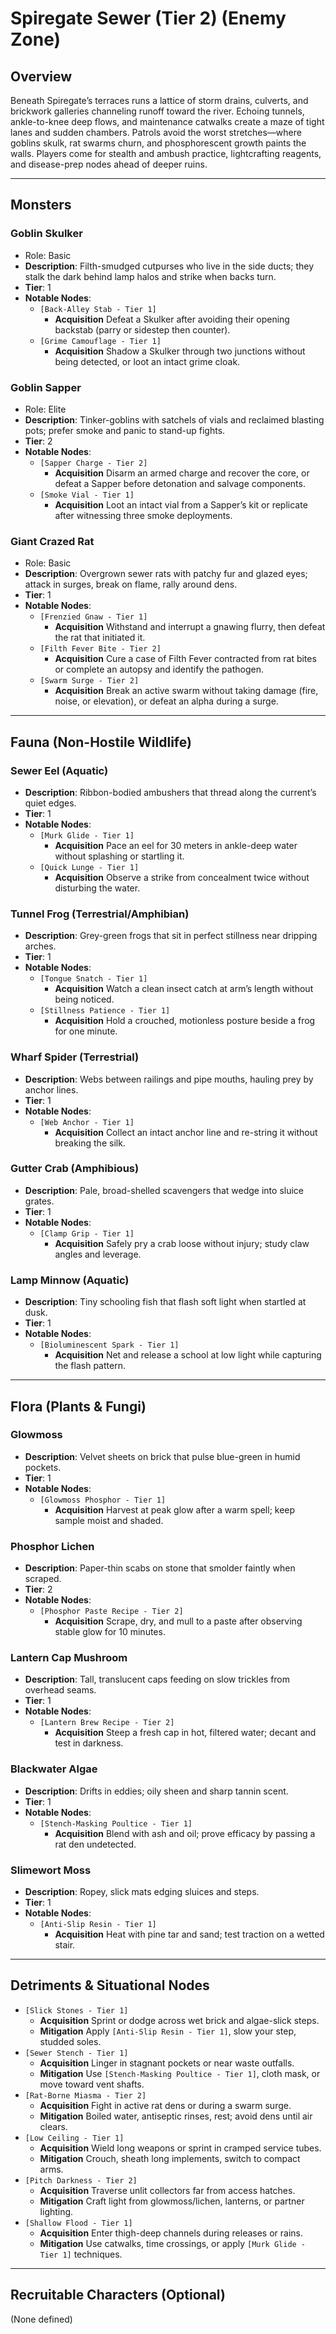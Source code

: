 # Spiregate Sewer (Tier 2) (Enemy Zone)

## Overview
Beneath Spiregate’s terraces runs a lattice of storm drains, culverts, and brickwork galleries channeling runoff toward the river. Echoing tunnels, ankle-to-knee deep flows, and maintenance catwalks create a maze of tight lanes and sudden chambers. Patrols avoid the worst stretches—where goblins skulk, rat swarms churn, and phosphorescent growth paints the walls. Players come for stealth and ambush practice, lightcrafting reagents, and disease-prep nodes ahead of deeper ruins.

---

## Monsters

### Goblin Skulker
*   Role: Basic
*   **Description**: Filth-smudged cutpurses who live in the side ducts; they stalk the dark behind lamp halos and strike when backs turn.
*   **Tier**: 1
*   **Notable Nodes**:
    *   `[Back-Alley Stab - Tier 1]`
        *   **Acquisition** Defeat a Skulker after avoiding their opening backstab (parry or sidestep then counter).
    *   `[Grime Camouflage - Tier 1]`
        *   **Acquisition** Shadow a Skulker through two junctions without being detected, or loot an intact grime cloak.

### Goblin Sapper
*   Role: Elite
*   **Description**: Tinker-goblins with satchels of vials and reclaimed blasting pots; prefer smoke and panic to stand-up fights.
*   **Tier**: 2
*   **Notable Nodes**:
    *   `[Sapper Charge - Tier 2]`
        *   **Acquisition** Disarm an armed charge and recover the core, or defeat a Sapper before detonation and salvage components.
    *   `[Smoke Vial - Tier 1]`
        *   **Acquisition** Loot an intact vial from a Sapper’s kit or replicate after witnessing three smoke deployments.

### Giant Crazed Rat
*   Role: Basic
*   **Description**: Overgrown sewer rats with patchy fur and glazed eyes; attack in surges, break on flame, rally around dens.
*   **Tier**: 1
*   **Notable Nodes**:
    *   `[Frenzied Gnaw - Tier 1]`
        *   **Acquisition** Withstand and interrupt a gnawing flurry, then defeat the rat that initiated it.
    *   `[Filth Fever Bite - Tier 2]`
        *   **Acquisition** Cure a case of Filth Fever contracted from rat bites or complete an autopsy and identify the pathogen.
    *   `[Swarm Surge - Tier 2]`
        *   **Acquisition** Break an active swarm without taking damage (fire, noise, or elevation), or defeat an alpha during a surge.

---

## Fauna (Non-Hostile Wildlife)

### Sewer Eel (Aquatic)
*   **Description**: Ribbon-bodied ambushers that thread along the current’s quiet edges.
*   **Tier**: 1
*   **Notable Nodes**:
    *   `[Murk Glide - Tier 1]`
        *   **Acquisition** Pace an eel for 30 meters in ankle-deep water without splashing or startling it.
    *   `[Quick Lunge - Tier 1]`
        *   **Acquisition** Observe a strike from concealment twice without disturbing the water.

### Tunnel Frog (Terrestrial/Amphibian)
*   **Description**: Grey-green frogs that sit in perfect stillness near dripping arches.
*   **Tier**: 1
*   **Notable Nodes**:
    *   `[Tongue Snatch - Tier 1]`
        *   **Acquisition** Watch a clean insect catch at arm’s length without being noticed.
    *   `[Stillness Patience - Tier 1]`
        *   **Acquisition** Hold a crouched, motionless posture beside a frog for one minute.

### Wharf Spider (Terrestrial)
*   **Description**: Webs between railings and pipe mouths, hauling prey by anchor lines.
*   **Tier**: 1
*   **Notable Nodes**:
    *   `[Web Anchor - Tier 1]`
        *   **Acquisition** Collect an intact anchor line and re-string it without breaking the silk.

### Gutter Crab (Amphibious)
*   **Description**: Pale, broad-shelled scavengers that wedge into sluice grates.
*   **Tier**: 1
*   **Notable Nodes**:
    *   `[Clamp Grip - Tier 1]`
        *   **Acquisition** Safely pry a crab loose without injury; study claw angles and leverage.

### Lamp Minnow (Aquatic)
*   **Description**: Tiny schooling fish that flash soft light when startled at dusk.
*   **Tier**: 1
*   **Notable Nodes**:
    *   `[Bioluminescent Spark - Tier 1]`
        *   **Acquisition** Net and release a school at low light while capturing the flash pattern.

---

## Flora (Plants & Fungi)

### Glowmoss
*   **Description**: Velvet sheets on brick that pulse blue-green in humid pockets.
*   **Tier**: 1
*   **Notable Nodes**:
    *   `[Glowmoss Phosphor - Tier 1]`
        *   **Acquisition** Harvest at peak glow after a warm spell; keep sample moist and shaded.

### Phosphor Lichen
*   **Description**: Paper-thin scabs on stone that smolder faintly when scraped.
*   **Tier**: 2
*   **Notable Nodes**:
    *   `[Phosphor Paste Recipe - Tier 2]`
        *   **Acquisition** Scrape, dry, and mull to a paste after observing stable glow for 10 minutes.

### Lantern Cap Mushroom
*   **Description**: Tall, translucent caps feeding on slow trickles from overhead seams.
*   **Tier**: 1
*   **Notable Nodes**:
    *   `[Lantern Brew Recipe - Tier 2]`
        *   **Acquisition** Steep a fresh cap in hot, filtered water; decant and test in darkness.

### Blackwater Algae
*   **Description**: Drifts in eddies; oily sheen and sharp tannin scent.
*   **Tier**: 1
*   **Notable Nodes**:
    *   `[Stench-Masking Poultice - Tier 1]`
        *   **Acquisition** Blend with ash and oil; prove efficacy by passing a rat den undetected.

### Slimewort Moss
*   **Description**: Ropey, slick mats edging sluices and steps.
*   **Tier**: 1
*   **Notable Nodes**:
    *   `[Anti-Slip Resin - Tier 1]`
        *   **Acquisition** Heat with pine tar and sand; test traction on a wetted stair.

---

## Detriments & Situational Nodes
*   `[Slick Stones - Tier 1]`
    *   **Acquisition** Sprint or dodge across wet brick and algae-slick steps.
    *   **Mitigation** Apply `[Anti-Slip Resin - Tier 1]`, slow your step, studded soles.
*   `[Sewer Stench - Tier 1]`
    *   **Acquisition** Linger in stagnant pockets or near waste outfalls.
    *   **Mitigation** Use `[Stench-Masking Poultice - Tier 1]`, cloth mask, or move toward vent shafts.
*   `[Rat-Borne Miasma - Tier 2]`
    *   **Acquisition** Fight in active rat dens or during a swarm surge.
    *   **Mitigation** Boiled water, antiseptic rinses, rest; avoid dens until air clears.
*   `[Low Ceiling - Tier 1]`
    *   **Acquisition** Wield long weapons or sprint in cramped service tubes.
    *   **Mitigation** Crouch, sheath long implements, switch to compact arms.
*   `[Pitch Darkness - Tier 2]`
    *   **Acquisition** Traverse unlit collectors far from access hatches.
    *   **Mitigation** Craft light from glowmoss/lichen, lanterns, or partner lighting.
*   `[Shallow Flood - Tier 1]`
    *   **Acquisition** Enter thigh-deep channels during releases or rains.
    *   **Mitigation** Use catwalks, time crossings, or apply `[Murk Glide - Tier 1]` techniques.

---

## Recruitable Characters (Optional)
(None defined)

